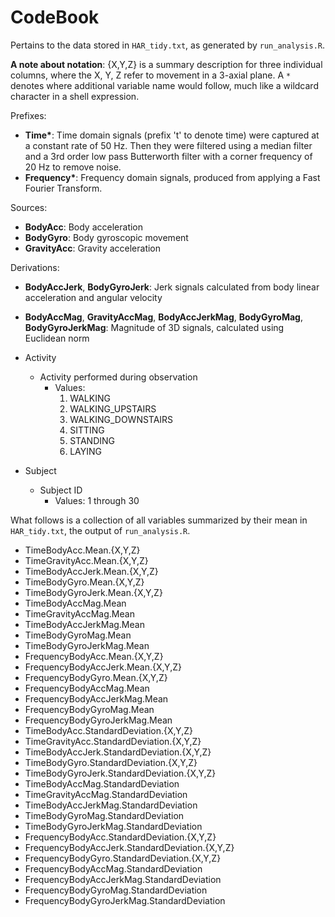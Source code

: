 # CodeBook

Pertains to the data stored in `HAR_tidy.txt`, as generated by `run_analysis.R`.

__A note about notation__: {X,Y,Z} is a summary description for three individual
columns, where the X, Y, Z refer to movement in a 3-axial plane. A `*` denotes
where additional variable name would follow, much like a wildcard character in
a shell expression.

Prefixes:
  * __Time*__: Time domain signals (prefix 't' to denote time) were captured at a constant rate of 50 Hz. Then they were filtered using a median filter and a 3rd order low pass Butterworth filter with a corner frequency of 20 Hz to remove noise.
  * __Frequency*__: Frequency domain signals, produced from applying a Fast Fourier Transform.

Sources:
  * __BodyAcc__: Body acceleration
  * __BodyGyro__: Body gyroscopic movement
  * __GravityAcc__: Gravity acceleration

Derivations:
  * __BodyAccJerk__, __BodyGyroJerk__: Jerk signals calculated from body linear
  acceleration and angular velocity
  * __BodyAccMag__, __GravityAccMag__, __BodyAccJerkMag__, __BodyGyroMag__,
  __BodyGyroJerkMag__: Magnitude of 3D signals, calculated using Euclidean norm

* Activity
  * Activity performed during observation
    * Values:
      1. WALKING
      1. WALKING_UPSTAIRS
      1. WALKING_DOWNSTAIRS
      1. SITTING
      1. STANDING
      1. LAYING
* Subject
  * Subject ID
    * Values: 1 through 30

What follows is a collection of all variables summarized by their mean in
`HAR_tidy.txt`, the output of `run_analysis.R`.
* TimeBodyAcc.Mean.{X,Y,Z}
* TimeGravityAcc.Mean.{X,Y,Z}
* TimeBodyAccJerk.Mean.{X,Y,Z}
* TimeBodyGyro.Mean.{X,Y,Z}
* TimeBodyGyroJerk.Mean.{X,Y,Z}
* TimeBodyAccMag.Mean
* TimeGravityAccMag.Mean
* TimeBodyAccJerkMag.Mean
* TimeBodyGyroMag.Mean
* TimeBodyGyroJerkMag.Mean
* FrequencyBodyAcc.Mean.{X,Y,Z}
* FrequencyBodyAccJerk.Mean.{X,Y,Z}
* FrequencyBodyGyro.Mean.{X,Y,Z}
* FrequencyBodyAccMag.Mean
* FrequencyBodyAccJerkMag.Mean
* FrequencyBodyGyroMag.Mean
* FrequencyBodyGyroJerkMag.Mean
* TimeBodyAcc.StandardDeviation.{X,Y,Z}
* TimeGravityAcc.StandardDeviation.{X,Y,Z}
* TimeBodyAccJerk.StandardDeviation.{X,Y,Z}
* TimeBodyGyro.StandardDeviation.{X,Y,Z}
* TimeBodyGyroJerk.StandardDeviation.{X,Y,Z}
* TimeBodyAccMag.StandardDeviation
* TimeGravityAccMag.StandardDeviation
* TimeBodyAccJerkMag.StandardDeviation
* TimeBodyGyroMag.StandardDeviation
* TimeBodyGyroJerkMag.StandardDeviation
* FrequencyBodyAcc.StandardDeviation.{X,Y,Z}
* FrequencyBodyAccJerk.StandardDeviation.{X,Y,Z}
* FrequencyBodyGyro.StandardDeviation.{X,Y,Z}
* FrequencyBodyAccMag.StandardDeviation
* FrequencyBodyAccJerkMag.StandardDeviation
* FrequencyBodyGyroMag.StandardDeviation
* FrequencyBodyGyroJerkMag.StandardDeviation
